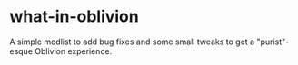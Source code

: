 # what-in-oblivion
A simple modlist to add bug fixes and some small tweaks to get a "purist"-esque Oblivion experience.
